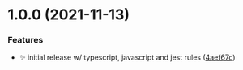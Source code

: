 # 1.0.0 (2021-11-13)


### Features

* ✨ initial release w/ typescript, javascript and jest rules ([4aef67c](https://github.com/jimmy-guzman/eslint-config-jimmy-guzman/commit/4aef67c04c625851c9c6be1abe4f761254a87b0f))

